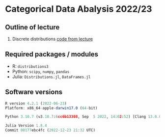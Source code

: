 # Categorical Data Abalysis 2022/23

## Outline of lecture

1.  Discrete distributions [code from
    lecture](https://htmlpreview.github.io/?https://github.com/DepartmentOfStatisticsPUE/cda-2023/blob/main/notebooks/01-distributions.html)

## Required packages / modules

-   R: `distributions3`
-   Python: `scipy`, `numpy`, `pandas`
-   Julia: `Distributions.jl`, `DataFrames.jl`

## Software versions

``` r
R version 4.2.1 (2022-06-23)
Platform: x86_64-apple-darwin17.0 (64-bit)
```

``` python
Python 3.10.7 (v3.10.7:6cc6b13308, Sep  5 2022, 14:02:52) [Clang 13.0.0 (clang-1300.0.29.30)] on darwin
```

``` julia
Julia Version 1.8.4
Commit 00177ebc4fc (2022-12-23 21:32 UTC)
```
